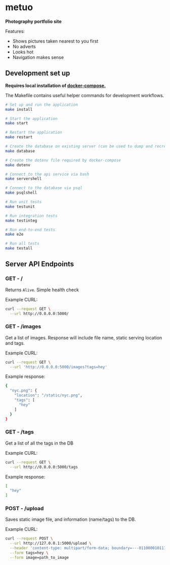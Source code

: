 # metuo

**Photography portfolio site**

Features:

* Shows pictures taken nearest to you first
* No adverts
* Looks hot
* Navigation makes sense


## Development set up

**Requires local installation of [docker-compose.](https://docs.docker.com/compose/install/)**

The Makefile contains useful helper commands for development workflows.

```bash
# Set up and run the application
make install

# Start the application
make start

# Restart the application
make restart

# Create the database on existing server (can be used to dump and recreate the db)
make database

# Create the dotenv file required by docker-compose
make dotenv

# Connect to the api service via bash
make servershell

# Connect to the database via psql
make psqlshell

# Run unit tests
make testunit

# Run integration tests
make testinteg

# Run end-to-end tests
make e2e

# Run all tests
make testall
```

## Server API Endpoints

### GET - /

Returns `Alive`. Simple health check

Example CURL:

```bash
curl --request GET \
  --url http://0.0.0.0:5000/
```

### GET - /images

Get a list of images. Response will include file name, static serving location and tags.

Example CURL:

```bash
curl --request GET \
  --url 'http://0.0.0.0:5000/images?tags=hey'
```

Example response:

```bash
{
  "nyc.png": {
    "location": "/static/nyc.png",
    "tags": [
      "hey"
    ]
  }
}
```

### GET - /tags

Get a list of all the tags in the DB

Example CURL:

```bash
curl --request GET \
  --url http://0.0.0.0:5000/tags
```

Example response:

```bash
[
  "hey"
]
```

### POST - /upload

Saves static image file, and information (name/tags) to the DB.

Example CURL:

```bash
curl --request POST \
  --url http://127.0.0.1:5000/upload \
  --header 'content-type: multipart/form-data; boundary=---011000010111000001101001' \
  --form tags=hey \
  --form image=path_to_image
```